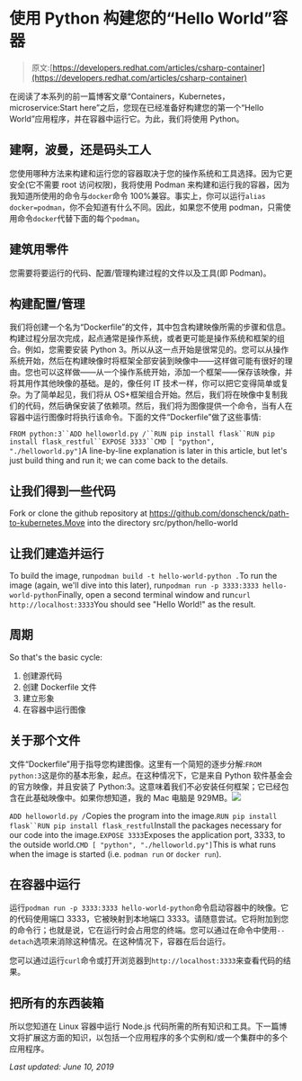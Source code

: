 # 使用 Python 构建您的“Hello World”容器

> 原文:[https://developers.redhat.com/articles/csharp-container](https://developers.redhat.com/articles/csharp-container)

在阅读了本系列的前一篇博客文章“Containers，Kubernetes，microservice:Start here”之后，您现在已经准备好构建您的第一个“Hello World”应用程序，并在容器中运行它。为此，我们将使用 Python。

## 建啊，波曼，还是码头工人

您使用哪种方法来构建和运行您的容器取决于您的操作系统和工具选择。因为它更安全(它不需要 root 访问权限)，我将使用 Podman 来构建和运行我的容器，因为我知道所使用的命令与`docker`命令 100%兼容。事实上，你可以运行`alias docker=podman`，你不会知道有什么不同。因此，如果您不使用 podman，只需使用命令`docker`代替下面的每个`podman`。

## 建筑用零件

您需要将要运行的代码、配置/管理构建过程的文件以及工具(即 Podman)。

## 构建配置/管理

我们将创建一个名为“Dockerfile”的文件，其中包含构建映像所需的步骤和信息。构建过程分层次完成，起点通常是操作系统，或者更可能是操作系统和框架的组合。例如，您需要安装 Python 3。所以从这一点开始是很常见的。您可以从操作系统开始，然后在构建映像时将框架全部安装到映像中——这样做可能有很好的理由。您也可以这样做——从一个操作系统开始，添加一个框架——保存该映像，并将其用作其他映像的基础。是的，像任何 IT 技术一样，你可以把它变得简单或复杂。为了简单起见，我们将从 OS+框架组合开始。然后，我们将在映像中复制我们的代码，然后确保安装了依赖项。然后，我们将为图像提供一个命令，当有人在容器中运行图像时将执行该命令。下面的文件“Dockerfile”做了这些事情:

`FROM python:3``ADD helloworld.py /``RUN pip install flask``RUN pip install flask_restful``EXPOSE 3333``CMD [ "python", "./helloworld.py"]`A line-by-line explanation is later in this article, but let's just build thing and run it; we can come back to the details.

## 让我们得到一些代码

Fork or clone the github repository at https://github.com/donschenck/path-to-kubernetes.Move into the directory src/python/hello-world

## 让我们建造并运行

To build the image, run`podman build -t hello-world-python .`To run the image (again, we'll dive into this later), run`podman run -p 3333:3333 hello-world-python`Finally, open a second terminal window and run`curl http://localhost:3333`You should see "Hello World!" as the result.

## 周期

So that's the basic cycle:

1.  创建源代码
2.  创建 Dockerfile 文件
3.  建立形象
4.  在容器中运行图像

## 关于那个文件

文件“Dockerfile”用于指导您构建图像。这里有一个简短的逐步分解:`FROM python:3`这是你的基本形象，起点。在这种情况下，它是来自 Python 软件基金会的官方映像，并且安装了 Python:3。这意味着我们不必安装任何框架；它已经包含在此基础映像中。如果你想知道，我的 Mac 电脑是 929MB。![](../Images/e14890c9babf3dbfa98b624ae0a6e266.png)

`ADD helloworld.py /`Copies the program into the image.`RUN pip install flask``RUN pip install flask_restful`Install the packages necessary for our code into the image.`EXPOSE 3333`Exposes the application port, 3333, to the outside world.`CMD [ "python", "./helloworld.py"]`This is what runs when the image is started (i.e. `podman run` or `docker run`).

## 在容器中运行

运行`podman run -p 3333:3333 hello-world-python`命令启动容器中的映像。它的代码使用端口 3333，它被映射到本地端口 3333。请随意尝试。它将附加到您的命令行；也就是说，它在运行时会占用您的终端。您可以通过在命令中使用`--detach`选项来消除这种情况。在这种情况下，容器在后台运行。

您可以通过运行`curl`命令或打开浏览器到`http://localhost:3333`来查看代码的结果。

## 把所有的东西装箱

所以您知道在 Linux 容器中运行 Node.js 代码所需的所有知识和工具。下一篇博文将扩展这方面的知识，以包括一个应用程序的多个实例和/或一个集群中的多个应用程序。

*Last updated: June 10, 2019*
